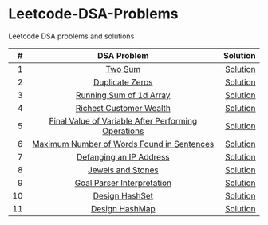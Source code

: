 # Leetcode-DSA-Problems
Leetcode DSA problems and solutions


| # | DSA Problem      | Solution  |
|--:|:-------------:|----------:| 
|1| [Two Sum](https://leetcode.com/problems/two-sum/)      | [Solution](https://github.com/amp-patel/Leetcode-Questions/blob/main/1_TwoSum.java) | 
|2| [Duplicate Zeros](https://leetcode.com/problems/duplicate-zeros/)      | [Solution](https://github.com/amp-patel/Leetcode-Questions/blob/main/1089_DuplicateZeros.java) | 
|3| [Running Sum of 1d Array](https://leetcode.com/problems/running-sum-of-1d-array/)      | [Solution](https://github.com/amp-patel/Leetcode-Questions/blob/main/1480_RunningSumOf1dArray.java) | 
|4| [Richest Customer Wealth](https://leetcode.com/problems/richest-customer-wealth/)      | [Solution](https://github.com/amp-patel/Leetcode-Questions/blob/main/1672_RichestCustomerWealth.java) | 
|5| [Final Value of Variable After Performing Operations](https://leetcode.com/problems/final-value-of-variable-after-performing-operations/)      | [Solution](https://github.com/amp-patel/Leetcode-Questions/blob/main/2011_FinalValueOfVariableAfterPerformingOperations.java) | 
|6| [Maximum Number of Words Found in Sentences](https://leetcode.com/problems/maximum-number-of-words-found-in-sentences/)      | [Solution](https://github.com/amp-patel/Leetcode-Questions/blob/main/2114_MaximumNumberOfWordsFoundInSentences.java) | 
|7| [Defanging an IP Address](https://leetcode.com/problems/defanging-an-ip-address/)      | [Solution](https://github.com/amp-patel/Leetcode-Questions/blob/main/1108_DefangingAnIPAddress.java) | 
|8| [Jewels and Stones](https://leetcode.com/problems/defanging-an-ip-address/)      | [Solution](https://github.com/amp-patel/Leetcode-Questions/blob/main/771_JewelsAndStones.java) | 
|9| [Goal Parser Interpretation](https://leetcode.com/problems/goal-parser-interpretation/)      | [Solution](https://github.com/amp-patel/Leetcode-Questions/blob/main/1678_GoalParserInterpretation.java) | 
|10| [Design HashSet](https://leetcode.com/problems/design-hashset/)      | [Solution](https://github.com/amp-patel/Leetcode-Questions/blob/main/705_DesignHashSet.java) | 
|11| [Design HashMap](https://leetcode.com/problems/design-hashmap/)      | [Solution](https://github.com/amp-patel/Leetcode-Questions/blob/main/706_DesignHashMap) | 

